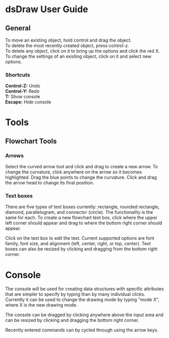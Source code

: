 # dsDraw User Guide

## General
To move an existing object, hold control and drag the object.  
To delete the most recently created object, press control-z.  
To delete any object, click on it to bring up the options and click the red X.   
To change the settings of an existing object, click on it
and select new options.

### Shortcuts
__Control-Z:__ Undo   
__Control-Y:__ Redo  
__T:__ Show console   
__Escape:__ Hide console   

# Tools

## Flowchart Tools

### Arrows
Select the curved arrow tool and click and drag to create a new arrow.
To change the curvature, click anywhere on the arrow so it becomes highlighted. 
Drag the blue points to change the curvature. Click and drag the arrow head 
to change its final position. 

### Text boxes
There are five types of text boxes currently: rectangle, rounded rectangle,
diamond, parallelogram, and connector (circle). 
The functionality is the same for each. To create a new
flowchart text box, click where the upper left corner should appear and drag
to where the bottom right corner should appear. 

Click on the text box to 
edit the text. Current supported options are font family, font size, and
alignment (left, center, right, or top, center). Text boxes can also be resized
by clicking and dragging from the bottom right corner.

# Console
The console will be used for creating data structures with specific attributes
that are simpler to specify by typing than by many individual clicks. Currently
it can be used to change the drawing mode by typing "mode X", where X is the new
drawing mode.

The console can be dragged by clicking anywhere above the input area and
can be resized by clicking and dragging the bottom right corner. 

Recently entered commands can by cycled through using the arrow keys.
